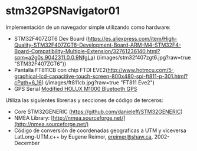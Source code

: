 # stm32GPSNavigator01

Implementación de un navegador simple utilizando como hardware:
- STM32F407ZGT6 Dev Board (https://es.aliexpress.com/item/High-Quality-STM32F407ZGT6-Development-Board-ARM-M4-STM32F4-Board-Compatibility-Multiple-Extension/32761236140.html?spm=a2g0s.9042311.0.0.9NfgLa)
(/images/stm32f407zgt6.jpg?raw=true "STM32F407ZGT6"))
- Pantalla FT811CB con chip FTDI EVE2(http://www.hotmcu.com/5-graphical-lcd-capacitive-touch-screen-800x480-spi-ft811-p-301.html?cPath=6_16)
(/images/ft811cb.jpg?raw=true "FT811 Eve2")
- GPS Serial [Modified HOLUX M1000 Bluetooth GPS](/images/holuxM1000.jpg?raw=true "Holux M1000")

Utiliza las siguientes librerias y secciones de código de terceros:
* Core STM32GENERIC (https://github.com/danieleff/STM32GENERIC)
* NMEA Library: [http://nmea.sourceforge.net/](http://nmea.sourceforge.net/)
* Código de conversión de coordenadas geograficas a UTM y viceversa LatLong-UTM.c++ by Eugene Reimer, ereimer@shaw.ca, 2002-December
